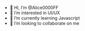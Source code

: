- 👋 Hi, I’m @Alice0000FF
- 👀 I’m interested in UI/UX
- 🌱 I’m currently learning Javascript
- 💞️ I’m looking to collaborate on me


<!---
Alice0000FF/Alice0000FF is a ✨ special ✨ repository because its `README.md` (this file) appears on your GitHub profile.
You can click the Preview link to take a look at your changes.
--->
